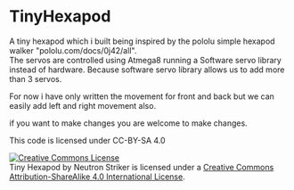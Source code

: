 TinyHexapod
===========

A tiny hexapod which i built being inspired by the pololu simple hexapod walker "pololu.com/docs/0j42/all".  
The servos are controlled using Atmega8 running a Software servo library instead of hardware. 
Because software servo library allows us to add more than 3 servos.

For now i have only written the movement for front and back but we can easily add left and right movement also.

if you want to make changes you are welcome to make changes.

This code is licensed under CC-BY-SA 4.0

<a rel="license" href="http://creativecommons.org/licenses/by-sa/4.0/"><img alt="Creative Commons License" style="border-width:0" src="https://i.creativecommons.org/l/by-sa/4.0/88x31.png" /></a><br /><span xmlns:dct="http://purl.org/dc/terms/" property="dct:title">Tiny Hexapod</span> by <span xmlns:cc="http://creativecommons.org/ns#" property="cc:attributionName">Neutron Striker</span> is licensed under a <a rel="license" href="http://creativecommons.org/licenses/by-sa/4.0/">Creative Commons Attribution-ShareAlike 4.0 International License</a>.
